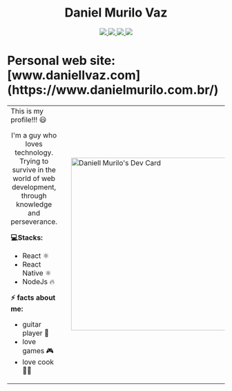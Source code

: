 

<h1 style="text-align:center">
    Daniel Murilo Vaz
</h1>

<p style="text-align:center">
<div style="text-align:center">
<a href="https://www.linkedin.com/in/daniel-murilo-vaz-970376126/">
<img src="https://img.shields.io/badge/-LinkedIn-blue?style=flat-square&logo=Linkedin&logoColor=white&link=https://www.linkedin.com/in/daniel-murilo-vaz-970376126/">
</img>
</a>

<a href="https://www.instagram.com/daniellmurilo/">
<img src="https://img.shields.io/badge/-Instagram-ff69b4?style=flat-square&logo=Instagram&logoColor=white&link=https://www.instagram.com/daniellmurilo/"></img>
</a>

<a href="https://github.com/daniellvaz">
<img src="https://img.shields.io/badge/-GitHub-black?style=flat-square&logo=Github&logoColor=white&link=https://github.com/daniellvaz"></img>
</a>

<a href="https://daniellmvaz@gmail.com">
<img src="https://img.shields.io/badge/-Gmail-red?style=flat-square&logo=Gmail&logoColor=white&link=https://daniellmvaz@gmail.com"></img>
</a>
</div>
</p>

<h1>
    Personal web site: 
    [www.daniellvaz.com](https://www.danielmurilo.com.br/)
</h1>

<table style="border: none;">
<tr style="border: none;">

<td style="border: none;>

<h2 style="text-align: center">
    This is my profile!!! 😃
</h2>

<p style="text-align: center">
    I'm a guy who loves technology. 
    Trying to survive in the world of web development, 
    through knowledge and perseverance.
<p>


<strong>
💻Stacks:
</strong>

<ul>
    <li>React ⚛️</li>
    <li>React Native ⚛️</li>
    <li>NodeJs 🔥</li>
</ul>  

<strong>
    ⚡ facts about me:
</strong>

<ul>
    <li>guitar player 🎸</li>
    <li>love games 🎮</li>
    <li>love cook  👨‍🍳</li>
</ul>  
<td>

<td style="border: none;>
<a href="https://app.daily.dev/daniellvaz">
    <img src="https://api.daily.dev/devcards/2a49a88f153144cf840f1ee707f5b0a8.png?r=8db" width="400" alt="Daniell Murilo's Dev Card"/>
</a>
</td>

</tr>

</table>

